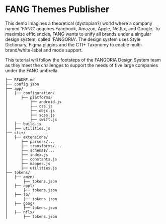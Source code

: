# FANG Themes Publisher

This demo imagines a theoretical (dystopian?) world where a company named 'FANG' acquires Facebook, Amazon, Apple, Netflix, and Google. To maximize efficiencies, FANG wants to unify all brands under a singular design system, called 'FANGORIA'. The design system uses Style Dictionary, Figma plugins and the CTI+ Taxonomy to enable multi-brand/white-label and mode support.

This tutorial will follow the footsteps of the FANGORIA Design System team as they meet the challenges to support the needs of five large companies under the FANG umbrella.


```
├── README.md
├── config.json
├── app/
│   ├── configuration/
│      ├── platforms/
│          ├── android.js
│          ├── css.js
│          ├── objc.js
│          ├── scss.js
│          ├── swift.js
│   ├── build.js
│   ├── utilities.js
├── cti+/
│   ├── extensions/
│      ├── parsers/...
│      ├── transforms/...
│      ├── schemas/...
│      ├── index.js
│      ├── constants.js
│      ├── mapper.js
│      ├── utilities.js
├── tokens/
│   ├── amzn/
│       ├── tokens.json
│   ├── appl/
│       ├── tokens.json
│   ├── fb/
│       ├── tokens.json
│   ├── goog/
│       ├── tokens.json
│   ├── nflx/
│       ├── tokens.json
```
